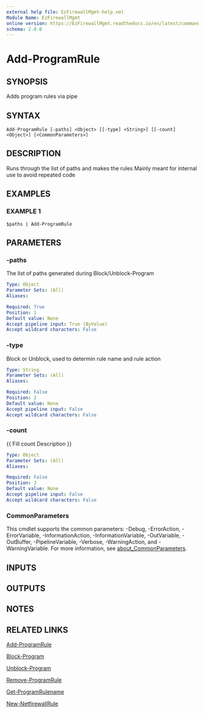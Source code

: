 ```yaml
---
external help file: EzFirewallMgmt-help.xml
Module Name: EzFirewallMgmt
online version: https://EzFirewallMgmt.readthedocs.io/en/latest/commands/Add-ProgramRule
schema: 2.0.0
---
```


# Add-ProgramRule

## SYNOPSIS
Adds program rules via pipe

## SYNTAX

```
Add-ProgramRule [-paths] <Object> [[-type] <String>] [[-count] <Object>] [<CommonParameters>]
```

## DESCRIPTION
Runs through the list of paths and makes the rules
Mainly meant for internal use to avoid repeated code

## EXAMPLES

### EXAMPLE 1
```
$paths | Add-ProgramRule
```

## PARAMETERS

### -paths
The list of paths generated during Block/Unblock-Program

```yaml
Type: Object
Parameter Sets: (All)
Aliases:

Required: True
Position: 1
Default value: None
Accept pipeline input: True (ByValue)
Accept wildcard characters: False
```

### -type
Block or Unblock, used to determin rule name and rule action

```yaml
Type: String
Parameter Sets: (All)
Aliases:

Required: False
Position: 2
Default value: None
Accept pipeline input: False
Accept wildcard characters: False
```

### -count
{{ Fill count Description }}

```yaml
Type: Object
Parameter Sets: (All)
Aliases:

Required: False
Position: 3
Default value: None
Accept pipeline input: False
Accept wildcard characters: False
```

### CommonParameters
This cmdlet supports the common parameters: -Debug, -ErrorAction, -ErrorVariable, -InformationAction, -InformationVariable, -OutVariable, -OutBuffer, -PipelineVariable, -Verbose, -WarningAction, and -WarningVariable. For more information, see [about_CommonParameters](http://go.microsoft.com/fwlink/?LinkID=113216).

## INPUTS

## OUTPUTS

## NOTES

## RELATED LINKS

[Add-ProgramRule](https://EzFirewallMgmt.readthedocs.io/en/latest/commands/Add-ProgramRule)

[Block-Program](https://EzFirewallMgmt.readthedocs.io/en/latest/commands/Block-Program)

[Unblock-Program](https://EzFirewallMgmt.readthedocs.io/en/latest/commands/Unblock-Program)

[Remove-ProgramRule](https://EzFirewallMgmt.readthedocs.io/en/latest/commands/Remove-ProgramRule)

[Get-ProgramRulename](https://EzFirewallMgmt.readthedocs.io/en/latest/commands/Get-ProgramRulename)

[New-NetfirewallRule](https://docs.microsoft.com/en-us/powershell/module/netsecurity/New-NetfirewallRule)

